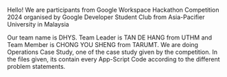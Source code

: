 Hello! We are participants from Google Workspace Hackathon Competition 2024
organised by Google Developer Student Club from Asia-Pacifier University in Malaysia

Our team name is DHYS. 
Team Leader is TAN DE HANG from UTHM and Team Member is CHONG YOU SHENG from TARUMT.
We are doing Operations Case Study, one of the case study given by the competition.
In the files given, its contain every App-Script Code according to the different problem statements.
